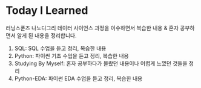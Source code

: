 # Today I Learned
러닝스푼즈 나노디그리 데이터 사이언스 과정을 이수하면서 복습한 내용 & 혼자 공부하면서 알게 된 내용을 정리합니다.
1. SQL: SQL 수업을 듣고 정리, 복습한 내용
2. Python: 파이썬 기초 수업을 듣고 정리, 복습한 내용
3. Studying By Myself: 혼자 공부하다가 몰랐던 내용이나 어렵게 느꼈던 것들을 정리
4. Python-EDA: 파이썬 EDA 수업을 듣고 정리, 복습한 내용
